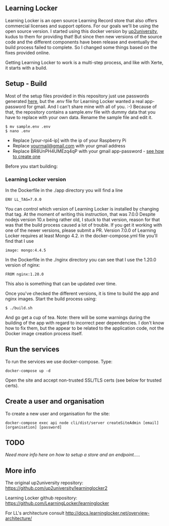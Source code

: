 ## Learning Locker

Learning Locker is an open source Learning Record store that also offers commercial licenses and support options.
For our goals we'll be using the open source version.
I started using this docker version by [up2university](https://github.com/up2university/learninglocker2), kudus to them for providing that!
But since then new versions of the source code and the different components have been release and eventually the build process failed to complete. So I changed some things based on the fixes provided online.

Getting Learning Locker to work is a multi-step process, and like with Xerte, it starts with a build.

## Setup - Build

Most of the setup files provided in this repository just use passwords generated [here](https://passwordsgenerator.net/), but the .env file for Learning Locker wanted a real app-password for gmail. And I can't share mine with all of you. :-)
Because of that, the repository contains a sample.env file with dummy data that you have to replace with your own data. Rename the sample file and edit it.
```
$ mv sample.env .env
$ nano .env
```
- Replace [your-rpi4-ip] with the ip of your Raspberry Pi
- Replace yourmail@gmail.com with your gmail address
- Replace BR8UnPH4UMEzq4qP with your gmail app-password - [see how to create one](https://support.google.com/accounts/answer/185833)

Before you start building:

### Learning Locker version
In the Dockerfile in the ./app directory you will find a line 
```
ENV LL_TAG=7.0.0
```
You can control which version of Learning Locker is installed by changing that tag. At the moment of writing this instruction, that was 7.0.0
Despite nodejs version 10.x being rather old, I stuck to that version, reason for that was that the build process caused a lot of trouble. If you get it working with one of the newer versions, please submit a PR.
Version 7.0.0 of Learning Locker requires at least Mongo 4.2. in the docker-compose.yml file you'll find that I use
```
image: mongo:4.4.5
```
In the Dockerfile in the ./nginx directory you can see that I use the 1.20.0 version of nginx:
```
FROM nginx:1.20.0
```
This also is something that can be updated over time.

Once you've checked the different versions, it is time to build the app and nginx images. Start the build process using:
```
$ ./build.sh
```
And go get a cup of tea.
Note: there will be some warnings during the building of the app with regard to incorrect peer dependencies. I don't know how to fix them, but the appear to be related to the application code, not the Docker image creation process itself.

## Run the services
To run the services we use docker-compose. Type:
```
docker-compose up -d
```
Open the site and accept non-trusted SSL/TLS certs (see below for trusted certs).

## Create a user and organisation
To create a new user and organisation for the site:

```
docker-compose exec api node cli/dist/server createSiteAdmin [email] [organisation] [password]
```

## TODO

_Need more info here on how to setup a store and an endpoint....._

## More info
The original up2university repository: https://github.com/up2university/learninglocker2

Learning Locker github repository: https://github.com/LearningLocker/learninglocker

For LL's architecture consult http://docs.learninglocker.net/overview-architecture/

